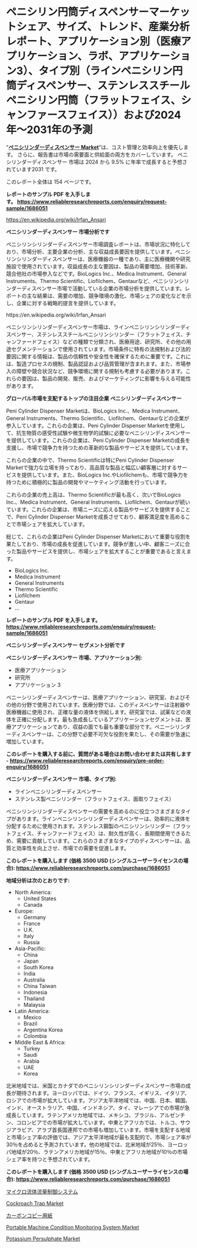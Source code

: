 <p><h1>ペニシリン円筒ディスペンサーマーケットシェア、サイズ、トレンド、産業分析レポート、アプリケーション別（医療アプリケーション、ラボ、アプリケーション3）、タイプ別（ラインペニシリン円筒ディスペンサー、ステンレススチールペニシリン円筒（フラットフェイス、シャンファースフェイス））および2024年〜2031年の予測</h1></p><p>&ldquo;<strong><a href="https://www.reliableresearchreports.com/peni-cylinder-dispenser-r1686051">ペニシリンダーディスペンサー Market</a></strong>&rdquo;は、コスト管理と効率向上を優先します。 さらに、報告書は市場の需要面と供給面の両方をカバーしています。 ペニシリンダーディスペンサー 市場は 2024 から 9.5% に年率で成長すると予想されています2031 です。</p>
<p>このレポート全体は 154 ページです。</p>
<p><strong>レポートのサンプル PDF を入手します。&nbsp;<a href="https://www.reliableresearchreports.com/enquiry/request-sample/1686051">https://www.reliableresearchreports.com/enquiry/request-sample/1686051</a></strong></p>
<p><a href="https://en.wikipedia.org/wiki/Irfan_Ansari">https://en.wikipedia.org/wiki/Irfan_Ansari</a></p>
<p><strong>ペニシリンダーディスペンサー 市場分析です</strong></p>
<p><p>ペニシリンシリンダーディスペンサー市場調査レポートは、市場状況に特化しており、市場分析、主要企業の分析、主な収益成長要因を提供しています。ペニシリンシリンダーディスペンサーは、医療機器の一種であり、主に医療機関や研究施設で使用されています。収益成長の主な要因は、製品の需要増加、技術革新、競合他社の市場参入などです。BioLogics Inc.、Medica Instrument、General Instruments、Thermo Scientific、Liofilchem、Gentaurなど、ペニシリンシリンダーディスペンサー市場で活動している企業の市場分析を提供しています。レポートの主な結果は、需要の増加、競争環境の激化、市場シェアの変化などを示し、企業に対する戦略的提言を提供しています。</p></p>
<p>https://en.wikipedia.org/wiki/Irfan_Ansari</p>
<p><p>ペニシリンシリンダーディスペンサー市場は、ラインペニシリンシリンダーディスペンサー、ステンレススチールペニシリンシリンダー（フラットフェイス、チャンファードフェイス）などの種類で分類され、医療用途、研究所、その他の用途セグメンテーションで使用されています。市場条件に特有の法規制および法的要因に関する情報は、製品の信頼性や安全性を確保するために重要です。これには、製造プロセスの規制、製品認証および品質管理が含まれます。また、市場参入の障壁や競合状況など、競争環境に関する規制も考慮する必要があります。これらの要因は、製品の開発、販売、およびマーケティングに影響を与える可能性があります。</p></p>
<p><strong>グローバル市場を支配するトップの注目企業 ペニシリンダーディスペンサー</strong></p>
<p><p>Peni Cylinder Dispenser Marketは、BioLogics Inc.、Medica Instrument、General Instruments、Thermo Scientific、Liofilchem、Gentaurなどの企業が参入しています。これらの企業は、Peni Cylinder Dispenser Marketを使用して、抗生物質の感受性試験や微生物学的試験に必要なペニシリンディスペンサーを提供しています。これらの企業は、Peni Cylinder Dispenser Marketの成長を支援し、市場で競争力を持つための革新的な製品やサービスを提供しています。</p><p>これらの企業の中で、Thermo Scientificは特にPeni Cylinder Dispenser Marketで強力な立場を持っており、高品質な製品と幅広い顧客層に対するサービスを提供しています。また、BioLogics Inc.やLiofilchemも、市場で競争力を持つために積極的に製品の開発やマーケティング活動を行っています。</p><p>これらの企業の売上高は、Thermo Scientificが最も高く、次いでBioLogics Inc.、Medica Instrument、General Instruments、Liofilchem、Gentaurが続いています。これらの企業は、市場ニーズに応える製品やサービスを提供することで、Peni Cylinder Dispenser Marketを成長させており、顧客満足度を高めることで市場シェアを拡大しています。</p><p>総じて、これらの企業はPeni Cylinder Dispenser Marketにおいて重要な役割を果たしており、市場の成長を促進しています。競争が激しい中、顧客ニーズに合った製品やサービスを提供し、市場シェアを拡大することが重要であると言えます。</p></p>
<p><ul><li>BioLogics Inc.</li><li>Medica Instrument</li><li>General Instruments</li><li>Thermo Scientific</li><li>Liofilchem</li><li>Gentaur</li><li>...</li></ul></p>
<p><strong>レポートのサンプル PDF を入手します。 <a href="https://www.reliableresearchreports.com/enquiry/request-sample/1686051">https://www.reliableresearchreports.com/enquiry/request-sample/1686051</a></strong></p>
<p><strong>ペニシリンダーディスペンサー セグメント分析です</strong></p>
<p><strong>ペニシリンダーディスペンサー 市場、アプリケーション別:</strong></p>
<p><ul><li>医療アプリケーション</li><li>研究所</li><li>アプリケーション 3</li></ul></p>
<p><p>ペニーシリンダーディスペンサーは、医療アプリケーション、研究室、およびその他の分野で使用されています。医療分野では、このディスペンサーは注射器や医療機器に使用され、正確な量の液体を供給します。研究室では、試薬などの液体を正確に分配します。最も急成長しているアプリケーションセグメントは、医療アプリケーションであり、収益の面でも最も重要な部分です。ペニーシリンダーディスペンサーは、この分野で必要不可欠な役割を果たし、その需要が急速に増加しています。</p></p>
<p><strong>このレポートを購入する前に、質問がある場合はお問い合わせまたは共有します - <a href="https://www.reliableresearchreports.com/enquiry/pre-order-enquiry/1686051">https://www.reliableresearchreports.com/enquiry/pre-order-enquiry/1686051</a></strong></p>
<p><strong>ペニシリンダーディスペンサー 市場、タイプ別:</strong></p>
<p><ul><li>ラインペニシリンダーディスペンサー</li><li>ステンレス製ペニシリンダー（フラットフェイス、面取りフェイス）</li></ul></p>
<p><p>ペニシリンシリンダーディスペンサーの需要を高めるのに役立つさまざまなタイプがあります。ラインペニシリンシリンダーディスペンサーは、効率的に液体を分配するために使用されます。ステンレス鋼製のペニシリンシリンダー（フラットフェイス、チャンファードフェイス）は、耐久性が高く、長期間使用できるため、需要に貢献しています。これらのさまざまなタイプのディスペンサーは、品質と効率性を向上させ、市場での需要を促進します。</p></p>
<p><strong>このレポートを購入します (価格 3500 USD (シングルユーザーライセンスの場合): <a href="https://www.reliableresearchreports.com/purchase/1686051">https://www.reliableresearchreports.com/purchase/1686051</a></strong></p>
<p><strong>地域分析は次のとおりです:</strong></p>
<p><ul>
    <li>
        North America:
        <ul>
            <li>United States</li>
            <li>Canada</li>
        </ul>
    </li>
    <li>
        Europe:
        <ul>
            <li>Germany</li>
            <li>France</li>
            <li>U.K.</li>
            <li>Italy</li>
            <li>Russia</li>
        </ul>
    </li>
    <li>
        Asia-Pacific:
        <ul>
            <li>China</li>
            <li>Japan</li>
            <li>South Korea</li>
            <li>India</li>
            <li>Australia</li>
            <li>China Taiwan</li>
            <li>Indonesia</li>
            <li>Thailand</li>
            <li>Malaysia</li>
        </ul>
    </li>
    <li>
        Latin America:
        <ul>
            <li>Mexico</li>
            <li>Brazil</li>
            <li>Argentina Korea</li>
            <li>Colombia</li>
        </ul>
    </li>
    <li>
        Middle East & Africa:
        <ul>
            <li>Turkey</li>
            <li>Saudi</li>
            <li>Arabia</li>
            <li>UAE</li>
            <li>Korea</li>
        </ul>
    </li>
    </ul></p>
<p><p>北米地域では、米国とカナダでのペニシリンシリンダーディスペンサー市場の成長が期待されます。ヨーロッパでは、ドイツ、フランス、イギリス、イタリア、ロシアでの市場が拡大しています。アジア太平洋地域では、中国、日本、韓国、インド、オーストラリア、中国、インドネシア、タイ、マレーシアでの市場が急成長しています。ラテンアメリカ地域では、メキシコ、ブラジル、アルゼンチン、コロンビアでの市場が拡大しています。中東とアフリカでは、トルコ、サウジアラビア、アラブ首長国連邦での市場も増加しています。市場を支配する地域と市場シェア率の評価では、アジア太平洋地域が最も支配的で、市場シェア率が30％を占めると予測されています。他の地域では、北米地域が25％、ヨーロッパ地域が20％、ラテンアメリカ地域が15％、中東とアフリカ地域が10％の市場シェア率を持つと予想されています。</p></p>
<p><strong>このレポートを購入します (価格 3500 USD (シングルユーザーライセンスの場合): <a href="https://www.reliableresearchreports.com/purchase/1686051">https://www.reliableresearchreports.com/purchase/1686051</a></strong></p>
<p><p><a href="https://medium.com/@royfoote921/2024%E5%B9%B4%E3%81%8B%E3%82%892031%E5%B9%B4%E3%81%BE%E3%81%A7%E3%81%AE13-4-%E3%81%AEcagr%E3%81%A7%E6%8B%A1%E5%A4%A7%E3%81%97%E3%81%A6%E3%81%84%E3%82%8B%E3%83%9E%E3%82%A4%E3%82%AF%E3%83%AD%E6%B5%81%E4%BD%93%E5%88%B6%E5%BE%A1%E3%82%B7%E3%82%B9%E3%83%86%E3%83%A0%E5%B8%82%E5%A0%B4%E3%81%AE%E8%A6%8F%E6%A8%A1%E3%81%AB%E3%81%A4%E3%81%84%E3%81%A6%E3%81%AE%E6%B4%9E%E5%AF%9F-27958e714a6b">マイクロ流体流量制御システム</a></p><p><a href="https://www.linkedin.com/pulse/cockroach-trap-market-size-share-trends-analysis-report-end-xrcpc?trackingId=ksMSsOE6RKaQl%2FzvVYpaFQ%3D%3D">Cockroach Trap Market</a></p><p><a href="https://medium.com/@royfoote921/2024%E5%B9%B4%E3%81%8B%E3%82%892031%E5%B9%B4%E3%81%BE%E3%81%A7%E3%81%AE%E6%9C%9F%E9%96%93%E3%81%AB-13-9-%E3%81%AEcagr%E3%81%A7%E6%88%90%E9%95%B7%E3%81%97-%E5%B8%82%E5%A0%B4%E3%82%B7%E3%82%A7%E3%82%A2%E3%81%A8%E6%88%90%E9%95%B7%E6%A9%9F%E4%BC%9A%E3%81%8C%E6%8B%A1%E5%A4%A7%E3%81%97%E3%81%A6%E3%81%84%E3%82%8B%E3%82%B0%E3%83%AD%E3%83%BC%E3%83%90%E3%83%AB%E3%82%AB%E3%83%BC%E3%83%9C%E3%83%B3%E3%82%B3%E3%83%94%E3%83%BC%E7%94%A8%E7%B4%99%E5%B8%82%E5%A0%B4%E3%81%AE%E3%82%B7%E3%82%A7%E3%82%A2%E3%81%A8%E6%88%90%E9%95%B7%E6%A9%9F%E4%BC%9A-%E5%B8%82%E5%A0%B4%E8%A6%8F%E6%A8%A1-a1f7b8da441f">カーボンコピー用紙</a></p><p><a href="https://medium.com/@alyciaebert/portable-machine-condition-monitoring-system-market-industry-trends-and-forecast-for-period-from-aca9a47cc33e">Portable Machine Condition Monitoring System Market</a></p><p><a href="https://www.linkedin.com/pulse/comprehensive-analysis-global-potassium-persulphate-market-dtlbc?trackingId=CYWepGuFTi%2BUG05n2onmDw%3D%3D">Potassium Persulphate Market</a></p></p>